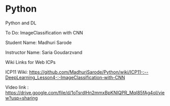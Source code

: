 # Python

Python and DL

To Do: ImageClassification with CNN

Student Name: Madhuri Sarode

Instructor Name: Saria Goudarzvand

Wiki Links for Web ICPs

ICP11 Wiki: https://github.com/MadhuriSarode/Python/wiki/ICP11-:--DeepLearning_Lesson4-:-ImageClassification-with-CNN

Video link : https://drive.google.com/file/d/1oTsrdlHn2mmxBpKNIQPR_MqI85fAg4oI/view?usp=sharing
